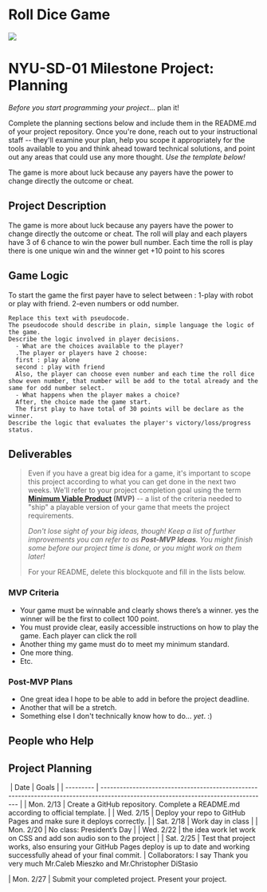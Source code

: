 # Roll Dice Game

<img src="https://play-lh.googleusercontent.com/of1y_Y-VkNodTt5J0WTFugkqxcjFX7Xq0gQS78sQ5QXJsjCRLdlZWqk1CRgwdTfyTIs=w240-h480-rw">


# NYU-SD-01 Milestone Project: Planning



_Before you start programming your project_... plan it!

Complete the planning sections below and include them in the README.md of your project repository. Once you're done, reach out to your instructional staff -- they'll examine your plan, help you scope it appropriately for the tools available to you and think ahead toward technical solutions, and point out any areas that could use any more thought. _Use the template below!_

The game is more about luck because any payers have the power to change directly the outcome or cheat.

## Project Description

The game is more about luck because any payers have the power to change directly the outcome or cheat. The roll will play and each players have 3 of 6 chance to win the power bull number. Each time the roll is play there is one unique win and the winner get +10 point to his scores
## Game Logic
To start the game the first payer have to select between : 
1-play with robot or play with friend.
2-even numbers or odd number.


```
Replace this text with pseudocode.
The pseudocode should describe in plain, simple language the logic of the game.
Describe the logic involved in player decisions.
  - What are the choices available to the player?
  .The player or players have 2 choose:
  first : play alone
  second : play with friend
  Also, the player can choose even number and each time the roll dice show even number, that number will be add to the total already and the same for odd number select.
  - What happens when the player makes a choice?
  After, the choice made the game start.
  The first play to have total of 30 points will be declare as the winner.
Describe the logic that evaluates the player's victory/loss/progress status.
```

## Deliverables

> Even if you have a great big idea for a game, it's important to scope this project according to what you can get done in the next two weeks. We'll refer to your project completion goal using the term **[Minimum Viable Product](https://en.wikipedia.org/wiki/Minimum_viable_product) (MVP)** -- a list of the criteria needed to "ship" a playable version of your game that meets the project requirements.
>
> _Don't lose sight of your big ideas, though! Keep a list of further improvements you can refer to as **Post-MVP Ideas**. You might finish some before our project time is done, or you might work on them later!_
>
> For your README, delete this blockquote and fill in the lists below.

### MVP Criteria

- Your game must be winnable and clearly shows there’s a winner.
yes the winner will be the first to collect 100 point.
- You must provide clear, easily accessible instructions on how to play the game.
Each player can click the roll 
- Another thing my game must do to meet my minimum standard.
- One more thing.
- Etc.

### Post-MVP Plans

- One great idea I hope to be able to add in before the project deadline.
- Another that will be a stretch.
- Something else I don't technically know how to do... _yet_. :)
## People who Help



## Project Planning
​
| Date      | Goals                                                                                                                              |
| --------- | ---------------------------------------------------------------------------------------------------------------------------------- |
| Mon. 2/13 | Create a GitHub repository. Complete a README.md according to official template.                                                   |
| Wed. 2/15 | Deploy your repo to GitHub Pages and make sure it deploys correctly.                                                               |
| Sat. 2/18 | Work day in class                                                                                                                  |
| Mon. 2/20 | No class: President’s Day                                                                                                          |
| Wed. 2/22 | the idea work let work on CSS and add son audio son to the project                                                                                                                  |
| Sat. 2/25 | Test that project works, also ensuring your GitHub Pages deploy is up to date and working successfully ahead of your final commit. |
Collaborators: I say Thank you very much Mr.Caleb Mieszko and Mr.Christopher DiStasio

| Mon. 2/27 | Submit your completed project. Present your project.